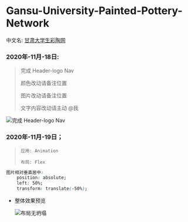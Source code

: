 # Gansu-University-Painted-Pottery-Network

中文名:  <a href="javascript:void(0)">甘肃大学生彩陶网</a>

###  2020年-11月-18日:

> 完成 Header-logo Nav
>
> 颜色改动请备注位置
>
> 图片改动请备注位置
>
> 文字内容改动请主动 @我

![完成 Header-logo Nav](https://img-blog.csdnimg.cn/20201119015723538.gif#pic_center)



###  2020年-11月-19日；

> ```
> 应用: Animation
> 
> 布局: Flex
> 
> ```

```css
图片相对垂直居中:
    position: absolute;
    left: 50%;
    transform: translate(-50%);
```

+ 整体效果预览

  ![布局无坍塌](access/gif/2020-11-19.gif)